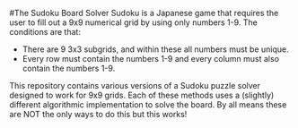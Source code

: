 #The Sudoku Board Solver
Sudoku is a Japanese game that requires the user to fill out a 9x9 numerical grid by using only numbers 1-9. The conditions are that:
* There are 9 3x3 subgrids, and within these all numbers must be unique.
* Every row must contain the numbers 1-9 and every column must also contain the numbers 1-9.


This repository contains various versions of a Sudoku puzzle solver designed to work for 9x9 grids. Each of these methods uses a (slightly) different algorithmic implementation to solve the board. By all means these are NOT the only ways to do this but this works!



